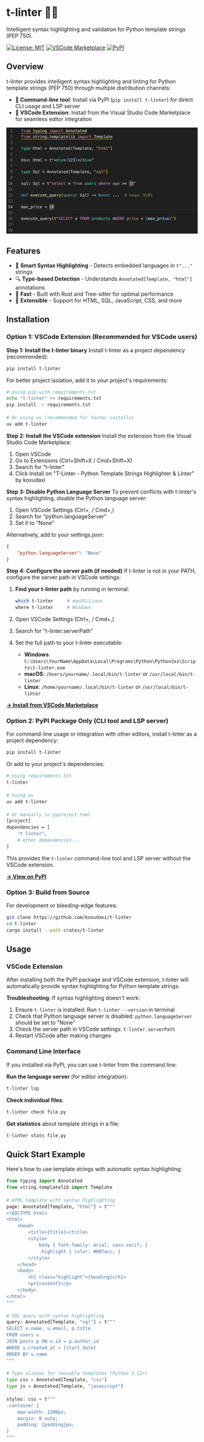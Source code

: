 # t-linter 🐍✨

Intelligent syntax highlighting and validation for Python template strings (PEP 750).

[![License: MIT](https://img.shields.io/badge/License-MIT-blue.svg)](https://opensource.org/licenses/MIT)
[![VSCode Marketplace](https://img.shields.io/visual-studio-marketplace/v/koxudaxi.t-linter.svg)](https://marketplace.visualstudio.com/items?itemName=koxudaxi.t-linter)
[![PyPI](https://img.shields.io/pypi/v/t-linter.svg)](https://pypi.org/project/t-linter/)

## Overview

t-linter provides intelligent syntax highlighting and linting for Python template strings (PEP 750) through multiple distribution channels:

- **🔧 Command-line tool**: Install via PyPI (`pip install t-linter`) for direct CLI usage and LSP server
- **🎨 VSCode Extension**: Install from the Visual Studio Code Marketplace for seamless editor integration

![T-Linter VSCode Extension in action](editors/vscode/images/img.png)

## Features

- 🎨 **Smart Syntax Highlighting** - Detects embedded languages in `t"..."` strings
- 🔍 **Type-based Detection** - Understands `Annotated[Template, "html"]` annotations
- 🚀 **Fast** - Built with Rust and Tree-sitter for optimal performance
- 🔧 **Extensible** - Support for HTML, SQL, JavaScript, CSS, and more

## Installation

### Option 1: VSCode Extension (Recommended for VSCode users)

**Step 1: Install the t-linter binary**
Install t-linter as a project dependency (recommended):
```bash
pip install t-linter
```

For better project isolation, add it to your project's requirements:
```bash
# Using pip with requirements.txt
echo "t-linter" >> requirements.txt
pip install -r requirements.txt

# Or using uv (recommended for faster installs)
uv add t-linter
```

**Step 2: Install the VSCode extension**
Install the extension from the Visual Studio Code Marketplace:

1. Open VSCode
2. Go to Extensions (Ctrl+Shift+X / Cmd+Shift+X)
3. Search for "t-linter"
4. Click Install on "T-Linter - Python Template Strings Highlighter & Linter" by koxudaxi

**Step 3: Disable Python Language Server**
To prevent conflicts with t-linter's syntax highlighting, disable the Python language server:

1. Open VSCode Settings (Ctrl+, / Cmd+,)
2. Search for "python.languageServer"
3. Set it to "None"

Alternatively, add to your settings.json:
```json
{
    "python.languageServer": "None"
}
```

**Step 4: Configure the server path (if needed)**
If t-linter is not in your PATH, configure the server path in VSCode settings:

1. **Find your t-linter path** by running in terminal:
   ```bash
   which t-linter     # macOS/Linux
   where t-linter     # Windows
   ```

2. Open VSCode Settings (Ctrl+, / Cmd+,)
3. Search for "t-linter.serverPath"
4. Set the full path to your t-linter executable:
   - **Windows**: `C:\Users\YourName\AppData\Local\Programs\Python\Python3xx\Scripts\t-linter.exe`
   - **macOS**: `/Users/yourname/.local/bin/t-linter` or `/usr/local/bin/t-linter`
   - **Linux**: `/home/yourname/.local/bin/t-linter` or `/usr/local/bin/t-linter`

**[→ Install from VSCode Marketplace](https://marketplace.visualstudio.com/items?itemName=koxudaxi.t-linter)**

### Option 2: PyPI Package Only (CLI tool and LSP server)

For command-line usage or integration with other editors, install t-linter as a project dependency:

```bash
pip install t-linter
```

Or add to your project's dependencies:
```bash
# Using requirements.txt
t-linter

# Using uv
uv add t-linter

# Or manually in pyproject.toml
[project]
dependencies = [
    "t-linter",
    # other dependencies...
]
```

This provides the `t-linter` command-line tool and LSP server without the VSCode extension.

**[→ View on PyPI](https://pypi.org/project/t-linter/)**

### Option 3: Build from Source

For development or bleeding-edge features:

```bash
git clone https://github.com/koxudaxi/t-linter
cd t-linter
cargo install --path crates/t-linter
```

## Usage

### VSCode Extension
After installing both the PyPI package and VSCode extension, t-linter will automatically provide syntax highlighting for Python template strings. 

**Troubleshooting**: If syntax highlighting doesn't work:
1. Ensure `t-linter` is installed: Run `t-linter --version` in terminal
2. Check that Python language server is disabled: `python.languageServer` should be set to "None"
3. Check the server path in VSCode settings: `t-linter.serverPath`
4. Restart VSCode after making changes

### Command Line Interface
If you installed via PyPI, you can use t-linter from the command line:

**Run the language server** (for editor integration):
```bash
t-linter lsp
```

**Check individual files**:
```bash
t-linter check file.py
```

**Get statistics** about template strings in a file:
```bash
t-linter stats file.py
```

## Quick Start Example

Here's how to use template strings with automatic syntax highlighting:

```python
from typing import Annotated
from string.templatelib import Template

# HTML template with syntax highlighting
page: Annotated[Template, "html"] = t"""
<!DOCTYPE html>
<html>
    <head>
        <title>{title}</title>
        <style>
            body { font-family: Arial, sans-serif; }
            .highlight { color: #007acc; }
        </style>
    </head>
    <body>
        <h1 class="highlight">{heading}</h1>
        <p>{content}</p>
    </body>
</html>
"""

# SQL query with syntax highlighting
query: Annotated[Template, "sql"] = t"""
SELECT u.name, u.email, p.title 
FROM users u 
JOIN posts p ON u.id = p.author_id 
WHERE u.created_at > {start_date}
ORDER BY u.name
"""

# Type aliases for reusable templates (Python 3.12+)
type css = Annotated[Template, "css"]
type js = Annotated[Template, "javascript"]

styles: css = t"""
.container {
    max-width: 1200px;
    margin: 0 auto;
    padding: {padding}px;
}
"""
```

